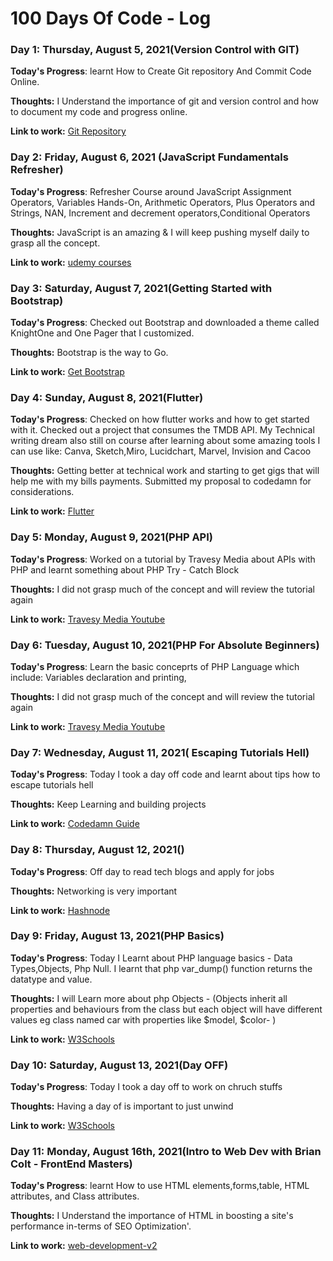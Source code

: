 # 100 Days Of Code - Log

### Day 1: Thursday, August 5, 2021(Version Control with GIT)

**Today's Progress**: learnt How to Create Git repository And Commit Code Online.

**Thoughts:** I Understand the importance of git and version control and how to document my code and progress online.

**Link to work:** [Git Repository](http://www.example.com)

### Day 2: Friday, August 6, 2021 (JavaScript Fundamentals Refresher)

**Today's Progress**: Refresher Course around JavaScript Assignment Operators, Variables Hands-On, Arithmetic Operators,
Plus Operators and Strings, NAN, Increment and decrement operators,Conditional Operators

**Thoughts:** JavaScript is an amazing & I will keep pushing myself daily to grasp all the concept.

**Link to work:** [udemy courses](https://www.udemy.com/course/javascriptfundamentals)

### Day 3: Saturday, August 7, 2021(Getting Started with Bootstrap)

**Today's Progress**: Checked out Bootstrap and downloaded a theme called KnightOne and One Pager that I customized.

**Thoughts:** Bootstrap is the way to Go.

**Link to work:** [Get Bootstrap](https://www.udemy.com/course/javascriptfundamentals)

### Day 4: Sunday, August 8, 2021(Flutter)

**Today's Progress**: Checked on how flutter works and how to get started with it. Checked out a project that consumes the TMDB API.
My Technical writing dream also still on course after learning about some amazing tools I can use like: Canva, Sketch,Miro, Lucidchart,
Marvel, Invision and Cacoo

**Thoughts:** Getting better at technical work and starting to get gigs that will help me with my bills payments. Submitted my proposal
to codedamn for considerations.

**Link to work:** [Flutter](https://flutter.dev/)

### Day 5: Monday, August 9, 2021(PHP API)

**Today's Progress**: Worked on a tutorial by Travesy Media about APIs with PHP and learnt something about PHP Try - Catch Block

**Thoughts:** I did not grasp much of the concept and will review the tutorial again

**Link to work:** [Travesy Media Youtube](https://www.youtube.com/traversymedia)

### Day 6: Tuesday, August 10, 2021(PHP For Absolute Beginners)

**Today's Progress**: Learn the basic conceprts of PHP Language which include: Variables declaration and printing, 

**Thoughts:** I did not grasp much of the concept and will review the tutorial again

**Link to work:** [Travesy Media Youtube](https://www.youtube.com/traversymedia)

### Day 7: Wednesday, August 11, 2021( Escaping Tutorials Hell)

**Today's Progress**: Today I took a day off code and learnt about tips how to escape tutorials hell

**Thoughts:** Keep Learning and building projects

**Link to work:** [Codedamn Guide](https://codedamn.com/learn/javascript-basics/L13ZnaVI2y)

### Day 8: Thursday, August 12, 2021()

**Today's Progress**: Off day to read tech blogs and apply for jobs

**Thoughts:** Networking is very important

**Link to work:** [Hashnode](https://hashnode.com/)

### Day 9: Friday, August 13, 2021(PHP Basics)

**Today's Progress**: Today I Learnt about PHP language basics - Data Types,Objects, Php Null. I learnt that php var_dump() function returns the datatype and value.

**Thoughts:** I will Learn more about php Objects - (Objects inherit all properties and behaviours from the class but each object will have different values eg class named car with properties like $model, $color- )

**Link to work:** [W3Schools](https://www.w3schools.com/php/php_oop_classes_objects.asp)

### Day 10: Saturday, August 13, 2021(Day OFF)

**Today's Progress**: Today I took a day off to work on chruch stuffs

**Thoughts:** Having a day of is important to just unwind 

**Link to work:** [W3Schools](https://www.w3schools.com)

### Day 11: Monday, August 16th, 2021(Intro to Web Dev with Brian Colt - FrontEnd Masters)

**Today's Progress**: learnt How to use HTML elements,forms,table, HTML attributes, and Class attributes.

**Thoughts:** I Understand the importance of HTML in boosting a site's performance in-terms of SEO Optimization'.

**Link to work:** [web-development-v2](https://frontendmasters.com/courses/web-development-v2)

